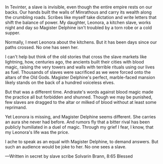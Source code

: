 In Tevinter, a slave is invisible, even though the entire empire rests on our backs. Our hands built the walls of Minrathous and carry its wealth along the crumbling roads. Scribes like myself take dictation and write letters that shift the balance of power. My daughter, Leonora, a kitchen slave, works night and day so Magister Delphine isn't troubled by a torn robe or a cold supper.

Normally, I meet Leonora about the kitchens. But it has been days since our paths crossed. No one has seen her.

I can't help but think of the old stories that cross the slave markets like lightning, how, centuries ago, the ancients built their cities with blood magic, raising the very towers and walls with terrible rituals using our lives as fuel. Thousands of slaves were sacrificed as we were forced onto the altars of the Old Gods. Magister Delphine's perfect, marble-faced mansion likely stands on the back of a hundred voiceless elves.

But that was a different time. Andraste's words against blood magic made the practice all but forbidden and shunned. Though we may be punished, few slaves are dragged to the altar or milked of blood without at least some reprimand.

Yet Leonora is missing, and Magister Delphine seems different. She carries an aura she never had before. And rumors fly that a bitter rival has been publicly humiliated in a duel of magic. Through my grief I fear, I know, that my Leonora's life was the price.

I ache to speak as an equal with Magister Delphine, to demand answers. But such an audience would be joke to her. No one sees a slave.

—Written in secret by slave scribe Solvarin Brann, 8:65 Blessed
